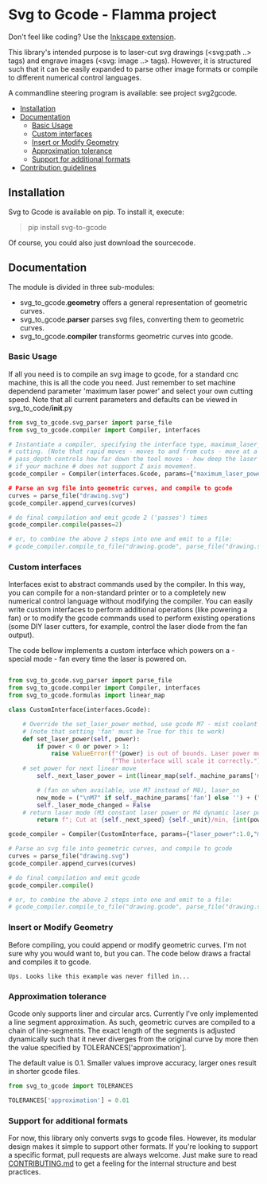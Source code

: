 # Svg to Gcode - Flamma project
Don't feel like coding? Use the [Inkscape extension](https://github.com/JTechPhotonics/J-Tech-Photonics-Laser-Tool).

This library's intended purpose is to laser-cut svg drawings (<svg:path ..> tags) and engrave images (<svg: image ..> tags).
However, it is structured such that it can be easily expanded to parse other image formats or compile to different numerical control languages.

A commandline steering program is available: see project svg2gcode.

* [Installation](#Installation)
* [Documentation](#Documentation)
    * [Basic Usage](#Basic-Usage)
    * [Custom interfaces](#Custom-interfaces)
    * [Insert or Modify Geometry](#Insert-or-Modify-Geometry)
    * [Approximation tolerance](#Approximation-tolerance)
    * [Support for additional formats](#Support-for-additional-formats)
* [Contribution guidelines](CONTRIBUTING.md)


## Installation
Svg to Gcode is available on pip. To install it, execute:
> pip install svg-to-gcode

Of course, you could also just download the sourcecode.

## Documentation
The module is divided in three sub-modules:
* svg_to_gcode.**geometry** offers a general representation of geometric curves.
* svg_to_gcode.**parser** parses svg files, converting them to geometric curves.
* svg_to_gcode.**compiler** transforms geometric curves into gcode. 

### Basic Usage
If all you need is to compile an svg image to gcode, for a standard cnc machine, this is all the code you need. Just 
remember to set machine dependend parameter 'maximum laser power' and select your own cutting speed.
Note that all current parameters and defaults can be viewed in svg_to_code/__init__.py

```python
from svg_to_gcode.svg_parser import parse_file
from svg_to_gcode.compiler import Compiler, interfaces

# Instantiate a compiler, specifying the interface type, maximum_laser_power and speed at which the tool moves while 
# cutting. (Note that rapid moves - moves to and from cuts - move at a machine defined speed and are not set here.)
# pass_depth controls how far down the tool moves - how deep the laser cuts - after every pass. Set it to 0 (default)
# if your machine # does not support Z axis movement.
gcode_compiler = Compiler(interfaces.Gcode, params={"maximum_laser_power":1000","movement_speed":900,"pass_depth":5})

# Parse an svg file into geometric curves, and compile to gcode
curves = parse_file("drawing.svg")
gcode_compiler.append_curves(curves)

# do final compilation and emit gcode 2 ('passes') times
gcode_compiler.compile(passes=2)

# or, to combine the above 2 steps into one and emit to a file:
# gcode_compiler.compile_to_file("drawing.gcode", parse_file("drawing.svg"), passes=2)
```

### Custom interfaces
Interfaces exist to abstract commands used by the compiler. In this way, you can compile for a non-standard printer or 
to a completely new numerical control language without modifying the compiler. You can easily write custom interfaces to
 perform additional operations (like powering a fan) or to modify the gcode commands used to perform existing operations
  (some DIY laser cutters, for example, control the laser diode from the fan output). 

The code bellow implements a custom interface which powers on a - special mode - fan every time the laser is powered on. 
```python

from svg_to_gcode.svg_parser import parse_file
from svg_to_gcode.compiler import Compiler, interfaces
from svg_to_gcode.formulas import linear_map

class CustomInterface(interfaces.Gcode):

    # Override the set_laser_power method, use gcode M7 - mist coolant - instead of M8 - flood coolant - 
    # (note that setting 'fan' must be True for this to work)
    def set_laser_power(self, power):
        if power < 0 or power > 1:
            raise ValueError(f"{power} is out of bounds. Laser power must be given between 0 and 1. "
                             f"The interface will scale it correctly.")
	# set power for next linear move   
        self._next_laser_power = int(linear_map(self._machine_params['minimum_laser_power'], self._machine_params['maximum_laser_power'], power))

        # (fan on when available, use M7 instead of M8), laser_on
        new_mode = ("\nM7" if self._machine_params['fan'] else '') + ("\n" + self._laser_mode if self._laser_mode_changed else '')
        self._laser_mode_changed = False
	# return laser mode (M3 constant laser power or M4 dynamic laser power) when laser mode changed
        return f"; Cut at {self._next_speed} {self._unit}/min, {int(power * 100)}% power{new_mode}"

gcode_compiler = Compiler(CustomInterface, params={"laser_power":1.0,"movement_speed":300,"maximum_laser_power":255,"dwell_time":400,"fan":True})

# Parse an svg file into geometric curves, and compile to gcode
curves = parse_file("drawing.svg")
gcode_compiler.append_curves(curves)

# do final compilation and emit gcode
gcode_compiler.compile()

# or, to combine the above 2 steps into one and emit to a file:
# gcode_compiler.compile_to_file("drawing.gcode", parse_file("drawing.svg"))
```

### Insert or Modify Geometry

Before compiling, you could append or modify geometric curves. I'm not sure why you would want to, but you can.
The code below draws a fractal and compiles it to gcode.

```
Ups. Looks like this example was never filled in...
```

### Approximation tolerance
Gcode only supports liner and circular arcs. Currently I've only implemented a line segment approximation. As such, 
geometric curves are compiled to a chain of line-segments. The exact length of the segments is adjusted dynamically such
that it never diverges from the original curve by more then the value specified by TOLERANCES['approximation'].

The default value is 0.1. Smaller values improve accuracy, larger ones result in shorter gcode files.

```python
from svg_to_gcode import TOLERANCES

TOLERANCES['approximation'] = 0.01
```


### Support for additional formats
For now, this library only converts svgs to gcode files. However, its modular design makes it simple to 
support other formats. If you're looking to support a specific format, pull requests are always welcome. Just make sure 
to read [CONTRIBUTING.md](CONTRIBUTING.md) to get a feeling for the internal structure and best practices.

